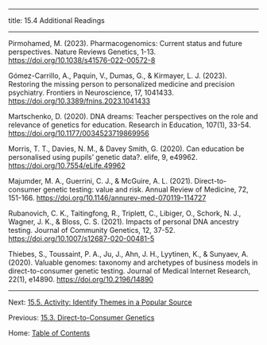 ----------

title: 15.4 Additional Readings

----------

Pirmohamed, M. (2023). Pharmacogenomics: Current status and future perspectives. Nature Reviews Genetics, 1-13. https://doi.org/10.1038/s41576-022-00572-8

Gómez-Carrillo, A., Paquin, V., Dumas, G., & Kirmayer, L. J. (2023). Restoring the missing person to personalized medicine and precision psychiatry. Frontiers in Neuroscience, 17, 1041433. https://doi.org/10.3389/fnins.2023.1041433

Martschenko, D. (2020). DNA dreams: Teacher perspectives on the role and relevance of genetics for education. Research in Education, 107(1), 33-54. https://doi.org/10.1177/0034523719869956

Morris, T. T., Davies, N. M., & Davey Smith, G. (2020). Can education be personalised using pupils’ genetic data?. elife, 9, e49962. https://doi.org/10.7554/eLife.49962

Majumder, M. A., Guerrini, C. J., & McGuire, A. L. (2021). Direct-to-consumer genetic testing: value and risk. Annual Review of Medicine, 72, 151-166. https://doi.org/10.1146/annurev-med-070119-114727

Rubanovich, C. K., Taitingfong, R., Triplett, C., Libiger, O., Schork, N. J., Wagner, J. K., & Bloss, C. S. (2021). Impacts of personal DNA ancestry testing. Journal of Community Genetics, 12, 37-52. https://doi.org/10.1007/s12687-020-00481-5

Thiebes, S., Toussaint, P. A., Ju, J., Ahn, J. H., Lyytinen, K., & Sunyaev, A. (2020). Valuable genomes: taxonomy and archetypes of business models in direct-to-consumer genetic testing. Journal of Medical Internet Research, 22(1), e14890. https://doi.org/10.2196/14890

--------

Next: [15.5. Activity: Identify Themes in a Popular Source](15.5_activity_identify_themes_in_a_popular_source.md)

Previous: [15.3. Direct-to-Consumer Genetics](15.3_direct_to_consumer_genetics.md)

Home: [Table of Contents](../README.md)
